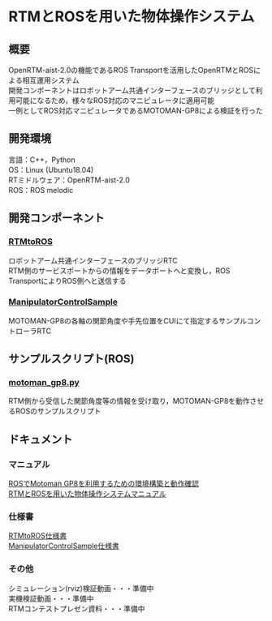 # RTMとROSを用いた物体操作システム　　
## 概要　　
OpenRTM-aist-2.0の機能であるROS Transportを活用したOpenRTMとROSによる相互運用システム  
開発コンポーネントはロボットアーム共通インターフェースのブリッジとして利用可能になるため，様々なROS対応のマニピュレータに適用可能  
一例としてROS対応マニピュレータであるMOTOMAN-GP8による検証を行った  
## 開発環境　　
言語：C++，Python  
OS：Linux (Ubuntu18.04)  
RTミドルウェア：OpenRTM-aist-2.0  
ROS：ROS melodic  
## 開発コンポーネント  
### [RTMtoROS]()  
ロボットアーム共通インターフェースのブリッジRTC  
RTM側のサービスポートからの情報をデータポートへと変換し，ROS TransportによりROS側へと送信する  
### [ManipulatorControlSample]()  
MOTOMAN-GP8の各軸の関節角度や手先位置をCUIにて指定するサンプルコントローラRTC
## サンプルスクリプト(ROS)  
### [motoman_gp8.py]()
RTM側から受信した関節角度等の情報を受け取り，MOTOMAN-GP8を動作させるROSのサンプルスクリプト     
## ドキュメント  
### マニュアル　　
[ROSでMotoman GP8を利用するための環境構築と動作確認](http://www1.meijo-u.ac.jp/~kohara/cms/technicalreport/ros_motoman_gp8_setup)  
[RTMとROSを用いた物体操作システムマニュアル](https://github.com/Kazufumi-Kobayashi/OpenRTM_ROS_interoperability_system/blob/master/Documents/Manual.pdf)  
### 仕様書  
[RTMtoROS仕様書]()  
[ManipulatorControlSample仕様書]()  
### その他  
シミュレーション(rviz)検証動画・・・準備中  
実機検証動画・・・準備中  
RTMコンテストプレゼン資料・・・準備中
